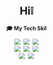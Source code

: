 # <div align="center">Hi❕</div>
**<div align="center">🎓 My Tech Skil</div>**
<div align="center"><img src="https://img.shields.io/badge/aws-232F3E?style=for-the-badge&logo=Amazon AWS&logoColor=white">&nbsp&nbsp<img src="https://img.shields.io/badge/Docker-2496ED?style=for-the-badge&logo=Docker&logoColor=white">&nbsp&nbsp<img src="https://img.shields.io/badge/Kubernetes-326CE5?style=for-the-badge&logo=Kubernetes&logoColor=white">
<br>
<img src="https://img.shields.io/badge/Jenkins-D24939?style=for-the-badge&logo=Jenkins&logoColor=black">&nbsp&nbsp<img src="https://img.shields.io/badge/Terraform-7B42BC?style=for-the-badge&logo=Terraform&logoColor=white">&nbsp&nbsp<img src="https://img.shields.io/badge/Helm-0F1689?style=for-the-badge&logo=Helm&logoColor=white">
<br>
<img src="https://img.shields.io/badge/ArgoCD-EF7B4D?style=for-the-badge&logo=ArgoCD&logoColor=white">&nbsp&nbsp<img src="https://img.shields.io/badge/GithubActions-2088FF?style=for-the-badge&logo=GithubActions&logoColor=white">
